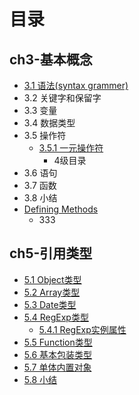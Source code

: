 # 目录

## ch3-基本概念 
* [3.1 语法(syntax grammer)](docs/ch3/syntax.md)
* 3.2 关键字和保留字
* 3.3 变量
* 3.4 数据类型
* 3.5 操作符
   * [3.5.1 一元操作符](351_yi_yuan_cao_zuo_fu.md)
       * 4级目录
* 3.6 语句
* 3.7 函数
* 3.8 小结
* [Defining Methods](methods.md)
   * 333


## ch5-引用类型   
* [5.1 Object类型](docs/ch5/object.md)
* [5.2 Array类型]()
* [5.3 Date类型]()
* [5.4 RegExp类型]()
   * [5.4.1 RegExp实例属性]()
* [5.5 Function类型]()
* [5.6 基本包装类型]()
* [5.7 单体内置对象]()
* [5.8 小结](docs/ch5/summary.md)

